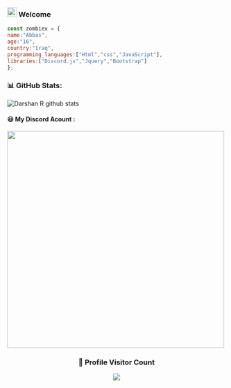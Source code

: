 ### <img src="https://github.com/darshanr27/darshanr27/blob/master/Assets/Hi.gif" width="22px"> Welcome
```js
const zombiex = {
name:"Abbas",
age:"16",
country:"Iraq",
programming_languages:["Html","css","JavaScript"],
libraries:["Discord.js","Jquery","Bootstrap"]
};
```

<!--   Stats -->
### 📊 GitHub Stats:
![Darshan R github stats](https://github-readme-stats.vercel.app/api?username=ZombieXDev&theme=nord&show_icons=true&count_private=true)
  

<h4>😃 My Discord Acount :</h4>
<a href="https://discord.gg/crJx77aEsq">
<img width=500 src="https://discord.c99.nl/widget/theme-1/708708508262203502.png"/>
</a>


<br>
<div align=center>
  <h3><b>📍 Profile Visitor Count</b></h3>
</div>
    
<p align="center" >   
  <img src="https://profile-counter.glitch.me/ZombieXDev/count.svg" />  
</p>
   
